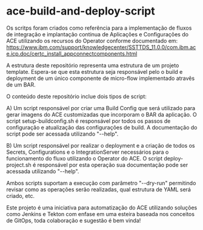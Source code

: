 # ace-build-and-deploy-script

Os scritps foram criados como referência para a implementação de fluxos de integração e implantação continua de Aplicações e Configurações do ACE utilizando os recursos do Operator conforme documentado em: https://www.ibm.com/support/knowledgecenter/SSTTDS_11.0.0/com.ibm.ace.icp.doc/certc_install_appconnectcomponents.html

A estrutura deste repositório representa uma estrutura de um projeto template. Espera-se que esta estrutura seja responsável pelo o build e deployment de um único componente de micro-flow implementado atravês de um BAR. 

O conteúdo deste repositório inclue dois tipos de script:

A) Um script responsável por criar uma Build Config que será utilizado para gerar imagens do ACE customizadas que incorporam o BAR da aplicação. O script setup-buildconfig.sh é responsável por todos os passos de configuração e atualização das configurações de build. A documentação do script pode ser acessada utilizando "--help".

B) Um script responsável por realizar o deployment e a criação de todos os Secrets, Configurations e o IntegrationServer necessários para o funcionamento do fluxo utilizando o Operator do ACE. O script deploy-project.sh é responsável por esta operação sua documentação pode ser acessada utilizando "--help".

Ambos scripts suportam a execução com parâmetro "--dry-run" permitindo revisar como as operações serão realizadas, qual estrutura de YAML será criado, etc.

Este projeto é uma iniciativa para automatização do ACE utilizando soluções como Jenkins e Tekton com enfase em uma esteira baseada nos conceitos de GitOps, toda colaboração e sugestão é bem vinda! 


